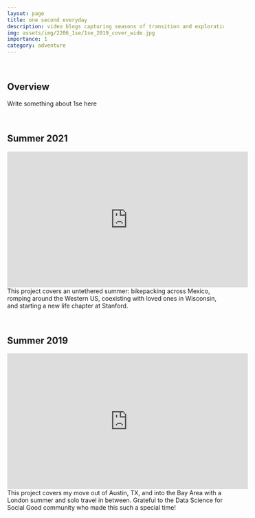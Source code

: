 ```yaml
---
layout: page
title: one second everyday
description: video blogs capturing seasons of transition and exploration
img: assets/img/2206_1se/1se_2019_cover_wide.jpg
importance: 1
category: adventure
---
```


&nbsp;
## Overview

Write something about 1se here

&nbsp;
## Summer 2021 
<div class="row justify-content-sm-center">
	<div class="iframe-container">
		<iframe width="560" height="315" src="https://www.youtube.com/embed/kwQg-zc13rM" title="YouTube video player" frameborder="0" allow="accelerometer; autoplay; clipboard-write; encrypted-media; gyroscope; picture-in-picture" allowfullscreen></iframe>
	</div>
</div>

<div class="caption">
    This project covers an untethered summer: bikepacking across Mexico, romping around the Western US, coexisting with loved ones in Wisconsin, and starting a new life chapter at Stanford.
</div>


&nbsp;
## Summer 2019 
<div class="row justify-content-sm-center">
	<div class="iframe-container">
		<iframe width="560" height="315" src="https://www.youtube.com/embed/RUKrB8ZKwNQ" title="YouTube video player" frameborder="0" allow="accelerometer; autoplay; clipboard-write; encrypted-media; gyroscope; picture-in-picture" allowfullscreen></iframe>
	</div>
</div>

<div class="caption">
	This project covers my move out of Austin, TX, and into the Bay Area with a London summer and solo travel in between. Grateful to the Data Science for Social Good community who made this such a special time!
</div>
